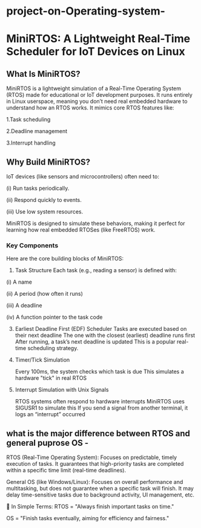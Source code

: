 # project-on-Operating-system-

# MiniRTOS: A Lightweight Real-Time Scheduler for IoT Devices on Linux 


 
## What Is MiniRTOS?
MiniRTOS is a lightweight simulation of a Real-Time Operating System (RTOS) made for educational or IoT development purposes. It runs entirely in Linux userspace, meaning you don’t need real embedded hardware to understand how an RTOS works.
It mimics core RTOS features like: 

1.Task scheduling  

2.Deadline management  

3.Interrupt handling

## Why Build MiniRTOS?

IoT devices (like sensors and microcontrollers) often need to:

(i) Run tasks periodically.  

(ii) Respond quickly to events.  

(iii) Use low system resources.  

MiniRTOS is designed to simulate these behaviors, making it perfect for learning how real embedded RTOSes (like FreeRTOS) work.

### Key Components
Here are the core building blocks of MiniRTOS:

1. Task Structure
Each task (e.g., reading a sensor) is defined with:

(i) A name  

(ii) A period (how often it runs)  

(iii) A deadline  

(iv) A function pointer to the task code  


3. Earliest Deadline First (EDF) Scheduler
   Tasks are executed based on their next deadline The one with the closest (earliest) deadline runs first After running, a task’s next deadline is updated
This is a popular real-time scheduling strategy.

5. Timer/Tick Simulation
   
   Every 100ms, the system checks which task is due This simulates a hardware "tick" in real RTOS

7. Interrupt Simulation with Unix Signals
   
   RTOS systems often respond to hardware interrupts MiniRTOS uses SIGUSR1 to simulate this
If you send a signal from another terminal, it logs an “interrupt” occurred

## what is the major difference between RTOS and general puprose OS -
RTOS (Real-Time Operating System):
Focuses on predictable, timely execution of tasks. It guarantees that high-priority tasks are completed within a specific time limit (real-time deadlines).

General OS (like Windows/Linux):
Focuses on overall performance and multitasking, but does not guarantee when a specific task will finish. It may delay time-sensitive tasks due to background activity, UI management, etc.

🔁 In Simple Terms:
RTOS = "Always finish important tasks on time."  

OS = "Finish tasks eventually, aiming for efficiency and fairness."







